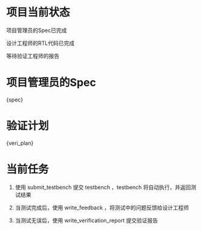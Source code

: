 # 项目当前状态

项目管理员的Spec已完成

设计工程师的RTL代码已完成

等待验证工程师的报告

# 项目管理员的Spec

{spec}

# 验证计划

{veri_plan}

# 当前任务

1. 使用 submit_testbench 提交 testbench ，testbench 将自动执行，并返回测试结果

2. 当测试完成后，使用 write_feedback ，将测试中的问题反馈给设计工程师

3. 当测试无误后，使用 write_verification_report 提交验证报告